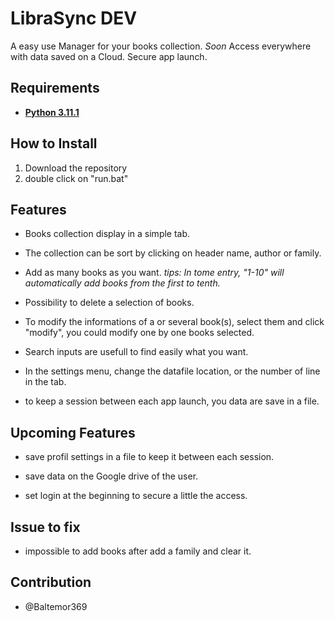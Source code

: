 # **LibraSync DEV**

A easy use Manager for your books collection.
*Soon* Access everywhere with data saved on a Cloud.
Secure app launch.

## **Requirements**

- **[Python 3.11.1](https://www.python.org/downloads/release/python-3111/)**

## **How to Install**

1. Download the repository
2. double click on "run.bat"

## **Features**

- Books collection display in a simple tab.

- The collection can be sort by clicking on header name, author or family.

- Add as many books as you want. *tips: In tome entry, "1-10" will automatically add books from the first to tenth.*

- Possibility to delete a selection of books.

- To modify the informations of a or several book(s), select them and click "modify", you could modify one by one books selected.

- Search inputs are usefull to find easily what you want.

- In the settings menu, change the datafile location, or the number of line in the tab.

- to keep a session between each app launch, you data are save in a file.

## **Upcoming Features**

- save profil settings in a file to keep it between each session.

- save data on the Google drive of the user.

- set login at the beginning to secure a little the access.

## **Issue to fix**

- impossible to add books after add a family and clear it.

## Contribution

- @Baltemor369
